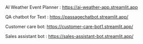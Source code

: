 AI Weather Event Planner : https://ai-weather-app.streamlit.app 

QA chatbot for Text : https://passagechatbot.streamlit.app/

Customer care bot: https://customer-care-bot1.streamlit.app/

Sales assistant bot : https://sales-assistant-bot.streamlit.app/
